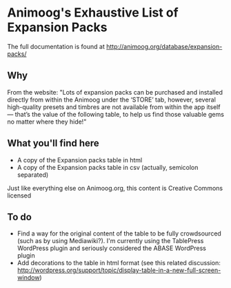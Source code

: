 Animoog's Exhaustive List of Expansion Packs
============================================

The full documentation is found at http://animoog.org/database/expansion-packs/

Why
---
From the website: "Lots of expansion packs can be purchased and installed directly from within the Animoog under the ‘STORE’ tab, however, several high-quality presets and timbres are not available from within the app itself — that’s the value of the following table, to help us find those valuable gems no matter where they hide!"


What you'll find here
---------------------

* A copy of the Expansion packs table in html
* A copy of the Expansion packs table in csv (actually, semicolon separated)

Just like everything else on Animoog.org, this content is Creative Commons licensed


To do
-----

* Find a way for the original content of the table to be fully crowdsourced (such as by using Mediawiki?). I'm currently using the TablePress WordPress plugin and seriously considered the ABASE WordPress plugin
* Add decorations to the table in html format (see this related discussion: http://wordpress.org/support/topic/display-table-in-a-new-full-screen-window)
